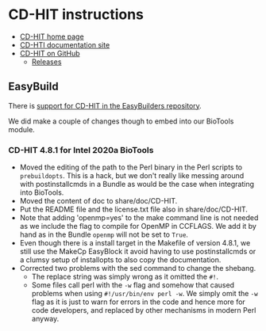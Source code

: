 # CD-HIT instructions

  * [CD-HIT home page](http://weizhongli-lab.org/cd-hit/)
  * [CD-HTI documentation site](https://github.com/weizhongli/cdhit/wiki)
  * [CD-HIT on GitHub](https://github.com/weizhongli/cdhit)
      * [Releases](https://github.com/weizhongli/cdhit/releases)
  

## EasyBuild

There is [support for CD-HIT in the EasyBuilders 
repository](https://github.com/easybuilders/easybuild-easyconfigs/tree/develop/easybuild/easyconfigs/c/CD-HIT).

We did make a couple of changes though to embed into our BioTools module.

### CD-HIT 4.8.1 for Intel 2020a BioTools

  * Moved the editing of the path to the Perl binary in the Perl scripts to `prebuildopts`. 
    This is a hack, but we don't really like messing around with postinstallcmds in a Bundle 
    as would be the case when integrating into BioTools.
  * Moved the content of doc to share/doc/CD-HIT.
  * Put the README file and the license.txt file also in share/doc/CD-HIT.
  * Note that adding 'openmp=yes' to the make command line is not needed as we include 
    the flag to compile for OpenMP in CCFLAGS. We add it by hand as in the Bundle `openmp`
    will not be set to `True`.
  * Even though there is a install target in the Makefile of version 4.8.1, we still 
    use the MakeCp EasyBlock it avoid having to use postinstallcmds or a clumsy setup
    of installopts to also copy the documentation.
  * Corrected two problems with the sed command to change the shebang.
     * The replace string was simply wrong as it omitted the `#!`.
     * Some files call perl with the `-w` flag and somehow that caused problems when using
       `#!/usr/bin/env perl -w`. We simply omit the `-w` flag as it is just to warn for
       errors in the code and hence more for code developers, and replaced by other mechanisms
       in modern Perl anyway.

